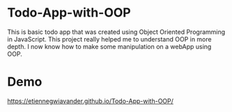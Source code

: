 # Todo-App-with-OOP

This is basic todo app that was created using Object Oriented Programming in JavaScript.
This project really helped me to understand OOP in more depth. I now know how to make some manipulation on a webApp using OOP.


# Demo 
https://etiennegwiavander.github.io/Todo-App-with-OOP/
